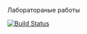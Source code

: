 Лаборатораные работы

[![Build Status](https://travis-ci.org/AleksandraSavosina/381706-2_savosina_labs.svg?branch=all_labs)](https://travis-ci.org/AleksandraSavosina/381706-2_savosina_labs)
